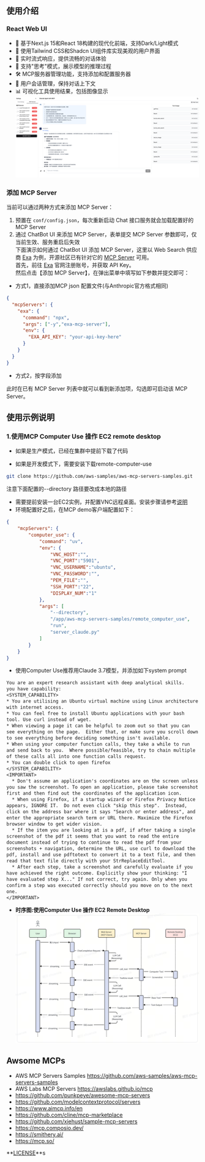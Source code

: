 ## 使用介绍

### React Web UI 
- 🚀 基于Next.js 15和React 18构建的现代化前端，支持Dark/Light模式
- 🎨 使用Tailwind CSS和Shadcn UI组件库实现美观的用户界面
- 🔄 实时流式响应，提供流畅的对话体验
- 🧠 支持"思考"模式，展示模型的推理过程
- 🛠️ MCP服务器管理功能，支持添加和配置服务器
- 👤 用户会话管理，保持对话上下文
- 📊 可视化工具使用结果，包括图像显示
![alt text](assets/react_ui.png)

### 添加 MCP Server
当前可以通过两种方式来添加 MCP Server：
1. 预置在 `conf/config.json`，每次重新启动 Chat 接口服务就会加载配置好的 MCP Server 
2. 通过 ChatBot UI 来添加 MCP Server，表单提交 MCP Server 参数即可，仅当前生效、服务重启后失效  
下面演示如何通过 ChatBot UI 添加 MCP Server，这里以 Web Search 供应商 [Exa](https://exa.ai/) 为例，开源社区已有针对它的 [MCP Server](https://github.com/exa-labs/exa-mcp-server) 可用。  
首先，前往 [Exa](https://exa.ai/) 官网注册账号，并获取 API Key。  
然后点击【添加 MCP Server】，在弹出菜单中填写如下参数并提交即可：  
- 方式1，直接添加MCP json 配置文件(与Anthropic官方格式相同)   
```json
{
  "mcpServers": {
    "exa": {
      "command": "npx",
      "args": ["-y","exa-mcp-server"],
      "env": {
        "EXA_API_KEY": "your-api-key-here"
      }
    }
  }
}
```
- 方式2，按字段添加 

此时在已有 MCP Server 列表中就可以看到新添加项，勾选即可启动该 MCP Server。

## 使用示例说明
### 1.使用MCP Computer Use 操作 EC2 remote desktop
- 如果是生产模式，已经在集群中提前下载了代码

- 如果是开发模式下，需要安装下载remote-computer-use  
```bash
git clone https://github.com/aws-samples/aws-mcp-servers-samples.git
```  
注意下面配置的--directory 路径要改成本地的路径  


- 需要提前安装一台EC2实例，并配置VNC远程桌面。安装步骤请参考[说明](https://github.com/aws-samples/aws-mcp-servers-samples/blob/main/remote_computer_use/README.md)
- 环境配置好之后，在MCP demo客户端配置如下：
```json
{
    "mcpServers": {
        "computer_use": {
            "command": "uv",
            "env": {
                "VNC_HOST":"",
                "VNC_PORT":"5901",
                "VNC_USERNAME":"ubuntu",
                "VNC_PASSWORD":"",
                "PEM_FILE":"",
                "SSH_PORT":"22",
                "DISPLAY_NUM":"1"
            },
            "args": [
                "--directory",
                "/app/aws-mcp-servers-samples/remote_computer_use",
                "run",
                "server_claude.py"
            ]
        }
    }
}
```
- 使用Computer Use推荐用Claude 3.7模型，并添加如下system prompt  

```plaintext
You are an expert research assistant with deep analytical skills.
you have capability:
<SYSTEM_CAPABILITY>
* You are utilising an Ubuntu virtual machine using Linux architecture with internet access.
* You can feel free to install Ubuntu applications with your bash tool. Use curl instead of wget.
* When viewing a page it can be helpful to zoom out so that you can see everything on the page.  Either that, or make sure you scroll down to see everything before deciding something isn't available.
* When using your computer function calls, they take a while to run and send back to you.  Where possible/feasible, try to chain multiple of these calls all into one function calls request.
* You can double click to open firefox
</SYSTEM_CAPABILITY>
<IMPORTANT>
  * Don't assume an application's coordinates are on the screen unless you saw the screenshot. To open an application, please take screenshot first and then find out the coordinates of the application icon. 
  * When using Firefox, if a startup wizard or Firefox Privacy Notice appears, IGNORE IT.  Do not even click "skip this step".  Instead, click on the address bar where it says "Search or enter address", and enter the appropriate search term or URL there. Maximize the Firefox browser window to get wider vision.
  * If the item you are looking at is a pdf, if after taking a single screenshot of the pdf it seems that you want to read the entire document instead of trying to continue to read the pdf from your screenshots + navigation, determine the URL, use curl to download the pdf, install and use pdftotext to convert it to a text file, and then read that text file directly with your StrReplaceEditTool.
  * After each step, take a screenshot and carefully evaluate if you have achieved the right outcome. Explicitly show your thinking: "I have evaluated step X..." If not correct, try again. Only when you confirm a step was executed correctly should you move on to the next one.
</IMPORTANT>
```   

- **时序图:使用Computer Use 操作 EC2 Remote Desktop**  
![alt text](assets/image-seq3.png)


## Awsome MCPs
- AWS MCP Servers Samples https://github.com/aws-samples/aws-mcp-servers-samples
- AWS Labs MCP Servers https://awslabs.github.io/mcp
- https://github.com/punkpeye/awesome-mcp-servers
- https://github.com/modelcontextprotocol/servers
- https://www.aimcp.info/en
- https://github.com/cline/mcp-marketplace
- https://github.com/xiehust/sample-mcp-servers
- https://mcp.composio.dev/
- https://smithery.ai/
- https://mcp.so/


**[LICENSE](./LICENSE)**s